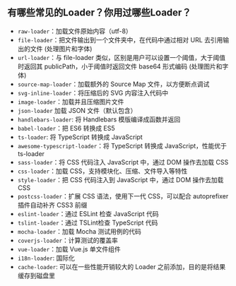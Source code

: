 ## 有哪些常见的Loader？你用过哪些Loader？

- `raw-loader`：加载文件原始内容（utf-8）
- `file-loader`：把文件输出到一个文件夹中，在代码中通过相对 URL 去引用输出的文件 (处理图片和字体)
- `url-loader`：与 file-loader 类似，区别是用户可以设置一个阈值，大于阈值时返回其 publicPath，小于阈值时返回文件 base64 形式编码 (处理图片和字体)
- `source-map-loader`：加载额外的     Source Map 文件，以方便断点调试
- `svg-inline-loader`：将压缩后的     SVG 内容注入代码中
- `image-loader`：加载并且压缩图片文件
- `json-loader` 加载 JSON 文件（默认包含）
- `handlebars-loader`: 将 Handlebars 模版编译成函数并返回
- `babel-loader`：把 ES6 转换成 ES5
- `ts-loader`: 将 TypeScript 转换成 JavaScript
- `awesome-typescript-loader`：将     TypeScript 转换成 JavaScript，性能优于 ts-loader
- `sass-loader`：将 CSS 代码注入 JavaScript 中，通过 DOM 操作去加载 CSS
- `css-loader`：加载 CSS，支持模块化、压缩、文件导入等特性
- `style-loader`：把 CSS 代码注入到 JavaScript 中，通过 DOM 操作去加载 CSS
- `postcss-loader`：扩展 CSS     语法，使用下一代 CSS，可以配合 autoprefixer     插件自动补齐 CSS3 前缀
- `eslint-loader`：通过     ESLint 检查 JavaScript 代码
- `tslint-loader`：通过     TSLint检查 TypeScript 代码
- `mocha-loader`：加载     Mocha 测试用例的代码
- `coverjs-loader`：计算测试的覆盖率
- `vue-loader`：加载 Vue.js 单文件组件
- `i18n-loader`: 国际化
- `cache-loader`: 可以在一些性能开销较大的 Loader 之前添加，目的是将结果缓存到磁盘里